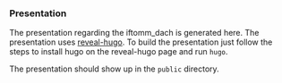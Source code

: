 ### Presentation

The presentation regarding the iftomm_dach is generated here.
The presentation uses [reveal-hugo](https://github.com/dzello/reveal-hugo/).
To build the presentation just follow the steps to install hugo on the reveal-hugo page and run `hugo`.

The presentation should show up in the `public` directory.
